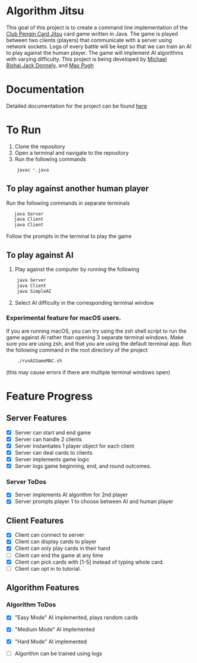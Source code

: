 # Algorithm Jitsu
This goal of this project is to create a command line implementation of the [Club Pengin Card Jitsu](https://clubpenguin.fandom.com/wiki/Card-Jitsu) card game written in Java. The game is played between two clients (players) that communicate with a server using network sockets. Logs of every battle will be kept so that we can train an AI to play against the human player. The game will implement AI algorithms with varying difficulty. This project is being developed by [Michael Bishai](https://github.com/cdnmonitor),[Jack Donnely](https://github.com/LeonTheMouse), and [Max Pugh](https://github.com/mpughcs)

# Documentation
Detailed documentation for the project can be found [here](https://loud-battery-5c3.notion.site/Card-Jitsu-Automata-394c48ba19ce45ea9993e6cc75747b9c)

# To Run
1. Clone the repository
2. Open a terminal and navigate to the repository
3. Run the following commands
```bash
    javac *.java
 ```
## To play against another human player
 Run the following commands in separate terminals
 ```bash
    java Server
    java Client
    java Client
```
Follow the prompts in the terminal to play the game
## To play against AI
1. Play against the computer by running the following
```bash
    java Server
    java Client
    java SimpleAI
```
2. Select AI difficulty in the corresponding terminal window
### Experimental feature for macOS users. 
If you are running macOS, you can try using the zsh shell script to run the game against AI rather than opening 3 separate terminal windows. Make sure you are using zsh, and that you are using the default terminal app. Run the following command in the root directory of the project
```bash
    ./runAIGameMAC.sh
```
(this may cause errors if there are multiple terminal windows open)







# Feature Progress

## Server Features
- [x] Server can start and end game
- [x] Server can handle 2 clients
- [x] Server Instantiates 1 player object for each client
- [x] Server can deal cards to clients
- [x] Server implements game logic
- [x] Server logs game beginning, end, and round outcomes. 
### Server ToDos 
- [x] Server implements AI algorithm for 2nd player
- [x] Server prompts player 1 to choose between AI and human player

## Client Features
- [x] Client can connect to server
- [x] Client can display cards to player
- [x] Client can only play cards in their hand
- [ ] Client can end the game at any time
- [x] Client can pick cards with [1-5] instead of typing whole card.
- [ ] Client can opt in to tutorial.

## Algorithm Features
### Algorithm ToDos
- [x] "Easy Mode" AI implemented, plays random cards
- [x] "Medium Mode" AI implemented
- [x] "Hard Mode" AI implemented
- [ ] Algorithm can be trained using logs



